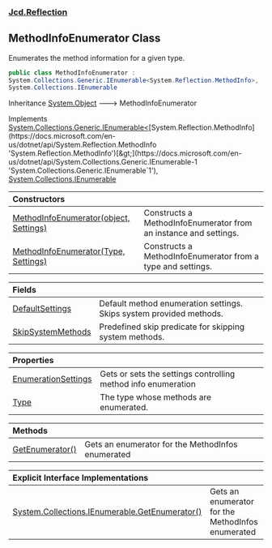 ### [Jcd.Reflection](Jcd.Reflection.md 'Jcd.Reflection')

## MethodInfoEnumerator Class

Enumerates the method information for a given type.

```csharp
public class MethodInfoEnumerator :
System.Collections.Generic.IEnumerable<System.Reflection.MethodInfo>,
System.Collections.IEnumerable
```

Inheritance [System.Object](https://docs.microsoft.com/en-us/dotnet/api/System.Object 'System.Object') &#129106;
MethodInfoEnumerator

Implements [System.Collections.Generic.IEnumerable&lt;](https://docs.microsoft.com/en-us/dotnet/api/System.Collections.Generic.IEnumerable-1 'System.Collections.Generic.IEnumerable`1')[System.Reflection.MethodInfo](https://docs.microsoft.com/en-us/dotnet/api/System.Reflection.MethodInfo 'System.Reflection.MethodInfo')[&gt;](https://docs.microsoft.com/en-us/dotnet/api/System.Collections.Generic.IEnumerable-1 'System.Collections.Generic.IEnumerable`1'), [System.Collections.IEnumerable](https://docs.microsoft.com/en-us/dotnet/api/System.Collections.IEnumerable 'System.Collections.IEnumerable')

| Constructors                                                                                                                                                                                                                                                                        |                                                                  |
|:------------------------------------------------------------------------------------------------------------------------------------------------------------------------------------------------------------------------------------------------------------------------------------|:-----------------------------------------------------------------|
| [MethodInfoEnumerator(object, Settings)](Jcd.Reflection.MethodInfoEnumerator.MethodInfoEnumerator(object,Jcd.Reflection.MethodInfoEnumerator.Settings).md 'Jcd.Reflection.MethodInfoEnumerator.MethodInfoEnumerator(object, Jcd.Reflection.MethodInfoEnumerator.Settings)')         | Constructs a MethodInfoEnumerator from an instance and settings. |
| [MethodInfoEnumerator(Type, Settings)](Jcd.Reflection.MethodInfoEnumerator.MethodInfoEnumerator(System.Type,Jcd.Reflection.MethodInfoEnumerator.Settings).md 'Jcd.Reflection.MethodInfoEnumerator.MethodInfoEnumerator(System.Type, Jcd.Reflection.MethodInfoEnumerator.Settings)') | Constructs a MethodInfoEnumerator from a type and settings.      |

| Fields                                                                                                                                |                                                                     |
|:--------------------------------------------------------------------------------------------------------------------------------------|:--------------------------------------------------------------------|
| [DefaultSettings](Jcd.Reflection.MethodInfoEnumerator.DefaultSettings.md 'Jcd.Reflection.MethodInfoEnumerator.DefaultSettings')       | Default method enumeration settings. Skips system provided methods. |
| [SkipSystemMethods](Jcd.Reflection.MethodInfoEnumerator.SkipSystemMethods.md 'Jcd.Reflection.MethodInfoEnumerator.SkipSystemMethods') | Predefined skip predicate for skipping system methods.              |

| Properties                                                                                                                                  |                                                               |
|:--------------------------------------------------------------------------------------------------------------------------------------------|:--------------------------------------------------------------|
| [EnumerationSettings](Jcd.Reflection.MethodInfoEnumerator.EnumerationSettings.md 'Jcd.Reflection.MethodInfoEnumerator.EnumerationSettings') | Gets or sets the settings controlling method info enumeration |
| [Type](Jcd.Reflection.MethodInfoEnumerator.Type.md 'Jcd.Reflection.MethodInfoEnumerator.Type')                                              | The type whose methods are enumerated.                        |

| Methods                                                                                                                         |                                                   |
|:--------------------------------------------------------------------------------------------------------------------------------|:--------------------------------------------------|
| [GetEnumerator()](Jcd.Reflection.MethodInfoEnumerator.GetEnumerator().md 'Jcd.Reflection.MethodInfoEnumerator.GetEnumerator()') | Gets an enumerator for the MethodInfos enumerated |

| Explicit Interface Implementations                                                                                                                                                                                           |                                                   |
|:-----------------------------------------------------------------------------------------------------------------------------------------------------------------------------------------------------------------------------|:--------------------------------------------------|
| [System.Collections.IEnumerable.GetEnumerator()](Jcd.Reflection.MethodInfoEnumerator.System.Collections.IEnumerable.GetEnumerator().md 'Jcd.Reflection.MethodInfoEnumerator.System.Collections.IEnumerable.GetEnumerator()') | Gets an enumerator for the MethodInfos enumerated |
